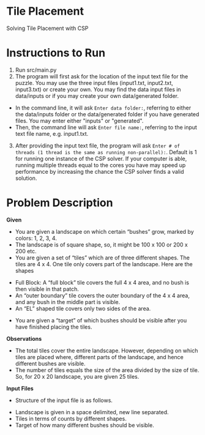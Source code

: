 # Tile Placement
Solving Tile Placement with CSP

# Instructions to Run
1) Run src/main.py
2) The program will first ask for the location of the input text file for the puzzle. You may use the three input files (input1.txt, input2.txt, input3.txt) or create your own. You may find the data input files in data/inputs or if you may create your own data/generated folder.
- In the command line, it will ask ```Enter data folder:```, referring to either the data/inputs folder or the data/generated folder if you have generated files. You may enter either "inputs" or "generated". 
- Then, the command line will ask ```Enter file name:```, referring to the input text file name, e.g. input1.txt.
3) After providing the input text file, the program will ask ```Enter # of threads (1 thread is the same as running non-parallel):```. Default is 1 for running one instance of the CSP solver. If your computer is able, running multiple threads equal to the cores you have may speed up performance by increasing the chance the CSP solver finds a valid solution.

# Problem Description
**Given**
* You are given a landscape on which certain “bushes” grow, marked by colors: 1, 2, 3, 4.
* The landscape is of square shape, so, it might be 100 x 100 or 200 x 200 etc.
* You are given a set of “tiles” which are of three different shapes. The tiles are 4 x 4.  One tile only covers part of the landscape.  Here are the shapes
- Full Block: A “full block” tile covers the full 4 x 4 area, and no bush is then visible in that patch.
- An “outer boundary” tile covers the outer boundary of the 4 x 4 area, and any bush in the middle part is visible.
- An “EL” shaped tile covers only two sides of the area.
* You are given a “target” of which bushes should be visible after you have finished placing the tiles.

**Observations**
* The total tiles cover the entire landscape.  However, depending on which tiles are placed where, different parts of the landscape, and hence different bushes are visible.
* The number of tiles equals the size of the area divided by the size of tile.  So, for 20 x 20 landscape, you are given 25 tiles.

**Input Files**
* Structure of the input file is as follows.
- Landscape is given in a space delimited, new line separated.
- Tiles in terms of counts by different shapes.
- Target of how many different bushes should be visible.
